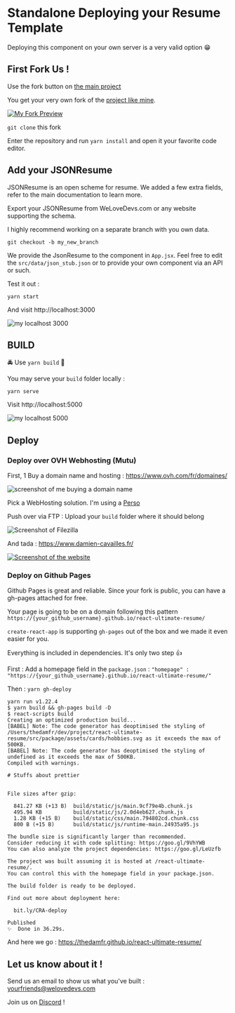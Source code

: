 # Standalone Deploying your Resume Template

Deploying this component on your own server is a very valid option 😁

## First Fork Us !

Use the fork button on [the main project](https://github.com/welovedevs/react-ultimate-resume)

You get your very own fork of the [project like mine](https://github.com/thedamfr/react-ultimate-resume).

[![My Fork Preview](http://cdn.filestackcontent.com/compress/zyZVEY7oQpiWtG8TpNVH)](https://github.com/thedamfr/react-ultimate-resume)

`git clone` this fork

Enter the repository and run `yarn install` and open it your favorite code editor.

## Add your JSONResume

JSONResume is an open scheme for resume. We added a few extra fields, refer to the main documentation to learn more.

Export your JSONResume from WeLoveDevs.com or any website supporting the schema.

I highly recommend working on a separate branch with you own data.

`git checkout -b my_new_branch`

We provide the JsonResume to the component in `App.jsx`. Feel free to edit the `src/data/json_stub.json` or to provide your own component via an API or such.

Test it out :

```
yarn start
```

And visit http://localhost:3000

![my localhost 3000](https://cdn.filestackcontent.com/compress/HFY4XDmXSKao67F7BSAY)

## BUILD

🚔 Use `yarn build` 🚓

You may serve your `build` folder locally :

`yarn serve`

Visit http://localhost:5000


![my localhost 5000](https://cdn.filestackcontent.com/compress/5AvmoO3RL2CDma7TgFMl)

## Deploy

### Deploy over OVH Webhosting (Mutu)

First, 1 Buy a domain name and hosting : https://www.ovh.com/fr/domaines/

![screenshot of me buying a domain name](https://cdn.filestackcontent.com/compress/chTULO9SyioYoRouaTnb)

Pick a WebHosting solution. I'm using a [Perso](https://www.ovh.com/fr/hebergement-web/hebergement-perso.xml)

Push over via FTP : Upload your `build` folder where it should belong

![Screenshot of Filezilla](https://cdn.filestackcontent.com/compress/tzDoryAS7q1DbXZeTUk9)

And tada : https://www.damien-cavailles.fr/

[![Screenshot of the website](https://cdn.filestackcontent.com/compress/ybRS2qaRwmFIZCGCC6HD)](https://www.damien-cavailles.fr/)


### Deploy on Github Pages

Github Pages is great and reliable. Since your fork is public, you can have a gh-pages attached for free.

Your page is going to be on a domain following this pattern `https://{your_github_username}.github.io/react-ultimate-resume/`

`create-react-app` is supporting `gh-pages` out of the box and we made it even easier for you.

Everything is included in dependencies. It's only two step 👍

First :
Add a homepage field in the `package.json` : `"homepage" : "https://{your_github_username}.github.io/react-ultimate-resume/"`

Then : `yarn gh-deploy`

```
yarn run v1.22.4
$ yarn build && gh-pages build -D
$ react-scripts build
Creating an optimized production build...
[BABEL] Note: The code generator has deoptimised the styling of /Users/thedamfr/dev/project/react-ultimate-resume/src/package/assets/cards/hobbies.svg as it exceeds the max of 500KB.
[BABEL] Note: The code generator has deoptimised the styling of undefined as it exceeds the max of 500KB.
Compiled with warnings.

# Stuffs about prettier


File sizes after gzip:

  841.27 KB (+13 B)  build/static/js/main.9cf79e4b.chunk.js
  495.94 KB          build/static/js/2.0d4eb627.chunk.js
  1.28 KB (+15 B)    build/static/css/main.794802cd.chunk.css
  800 B (+15 B)      build/static/js/runtime-main.24935a95.js

The bundle size is significantly larger than recommended.
Consider reducing it with code splitting: https://goo.gl/9VhYWB
You can also analyze the project dependencies: https://goo.gl/LeUzfb

The project was built assuming it is hosted at /react-ultimate-resume/.
You can control this with the homepage field in your package.json.

The build folder is ready to be deployed.

Find out more about deployment here:

  bit.ly/CRA-deploy

Published
✨  Done in 36.29s.
```

And here we go : https://thedamfr.github.io/react-ultimate-resume/

## Let us know about it !

Send us an email to show us what you've built : yourfriends@welovedevs.com

Join us on [Discord](https://discord.gg/udbbbAq) !
